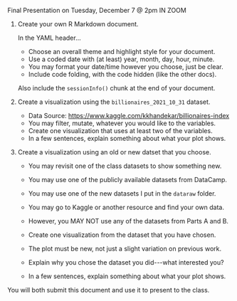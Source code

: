 Final Presentation on Tuesday, December 7 @ 2pm IN ZOOM

1) Create your own R Markdown document.

   In the YAML header...
   
   * Choose an overall theme and highlight style for your document.
   * Use a coded date with (at least) year, month, day, hour, minute.
   * You may format your date/time however you choose, just be clear.
   * Include code folding, with the code hidden (like the other docs).
   
   Also include the `sessionInfo()` chunk at the end of your document.
   
2) Create a visualization using the `billionaires_2021_10_31` dataset.

   * Data Source: https://www.kaggle.com/kkhandekar/billionaires-index
   * You may filter, mutate, whatever you would like to the variables.
   * Create one visualization that uses at least two of the variables.
   * In a few sentences, explain something about what your plot shows.
   
3) Create a visualization using an old or new datset that you choose.
  
   * You may revisit one of the class datasets to show something new.
   * You may use one of the publicly available datasets from DataCamp.
   * You may use one of the new datasets I put in the `dataraw` folder.
   * You may go to Kaggle or another resource and find your own data.
   * However, you MAY NOT use any of the datasets from Parts A and B.
   
   * Create one visualization from the dataset that you have chosen.
   * The plot must be new, not just a slight variation on previous work.
   * Explain why you chose the dataset you did---what interested you?
   * In a few sentences, explain something about what your plot shows.
   
You will both submit this document and use it to present to the class.

